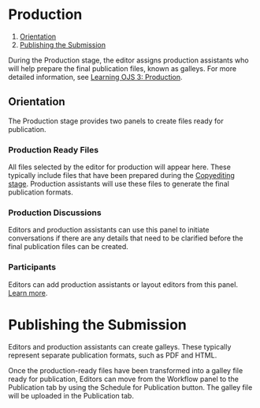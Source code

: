 # Production
1. [Orientation](production#orientation)
1. [Publishing the Submission](production#publish)

During the Production stage, the editor assigns production assistants who will help prepare the final publication files, known as galleys. For more detailed information, see [Learning OJS 3: Production](https://docs.pkp.sfu.ca/learning-ojs/en/editorial-workflow#production).

## <a name="orientation"></a>Orientation

The Production stage provides two panels to create files ready for publication.

### <a name="production-ready"></a>Production Ready Files

All files selected by the editor for production will appear here. These typically include files that have been prepared during the [Copyediting stage](copyediting). Production assistants will use these files to generate the final publication formats.

### <a name="production-discussions"></a>Production Discussions

Editors and production assistants can use this panel to initiate conversations if there are any details that need to be clarified before the final publication files can be created.

### <a name="participants"></a>Participants

Editors can add production assistants or layout editors from this panel. [Learn more](../editorial-workflow#participants).

# <a name="publish"></a>Publishing the Submission

Editors and production assistants can create galleys. These typically represent separate publication formats, such as PDF and HTML.

Once the production-ready files have been transformed into a galley file ready for publication, Editors can move from the Workflow panel to the Publication tab by using the Schedule for Publication button. The galley file will be uploaded in the Publication tab.
